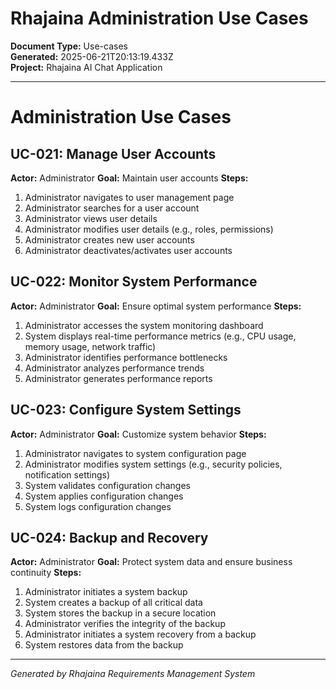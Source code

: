 <!-- filepath: outputs/use-cases-documents/rhajaina-administration-use-cases-2025-06-21.md -->
# Rhajaina Administration Use Cases

**Document Type:** Use-cases  
**Generated:** 2025-06-21T20:13:19.433Z  
**Project:** Rhajaina AI Chat Application

---

# Administration Use Cases

## UC-021: Manage User Accounts
**Actor:** Administrator
**Goal:** Maintain user accounts
**Steps:**
1. Administrator navigates to user management page
2. Administrator searches for a user account
3. Administrator views user details
4. Administrator modifies user details (e.g., roles, permissions)
5. Administrator creates new user accounts
6. Administrator deactivates/activates user accounts

## UC-022: Monitor System Performance
**Actor:** Administrator
**Goal:** Ensure optimal system performance
**Steps:**
1. Administrator accesses the system monitoring dashboard
2. System displays real-time performance metrics (e.g., CPU usage, memory usage, network traffic)
3. Administrator identifies performance bottlenecks
4. Administrator analyzes performance trends
5. Administrator generates performance reports

## UC-023: Configure System Settings
**Actor:** Administrator
**Goal:** Customize system behavior
**Steps:**
1. Administrator navigates to system configuration page
2. Administrator modifies system settings (e.g., security policies, notification settings)
3. System validates configuration changes
4. System applies configuration changes
5. System logs configuration changes

## UC-024: Backup and Recovery
**Actor:** Administrator
**Goal:** Protect system data and ensure business continuity
**Steps:**
1. Administrator initiates a system backup
2. System creates a backup of all critical data
3. System stores the backup in a secure location
4. Administrator verifies the integrity of the backup
5. Administrator initiates a system recovery from a backup
6. System restores data from the backup

---

*Generated by Rhajaina Requirements Management System*
